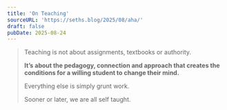 ```yaml
---
title: 'On Teaching'
sourceURL: 'https://seths.blog/2025/08/aha/'
draft: false
pubDate: 2025-08-24
---
```


> Teaching is not about assignments, textbooks or authority.
>
> **It’s about the pedagogy, connection and approach that creates the conditions for a willing student to change their mind.**
>
> Everything else is simply grunt work.
>
> Sooner or later, we are all self taught.
